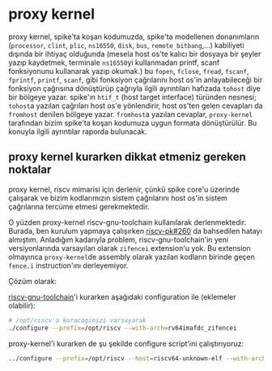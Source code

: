 # proxy kernel

proxy kernel, spike'ta koşan kodumuzda, spike'ta modellenen donanımların (`processor`, `clint`, `plic`, `ns16550`, `disk`, `bus`, `remote_bitbang`,...) kabiliyeti dışında bir ihtiyaç olduğunda (mesela host os'te kalıcı bir dosyaya bir şeyler yazıp kaydetmek, terminale `ns16550`yi kullanmadan printf, scanf fonksiyonunu kullanarak yazıp okumak.) bu `fopen`, `fclose`, `fread`, `fscanf`, `fprintf`, `printf`, `scanf`, gibi fonksiyon çağrılarını host os'in anlayabileceği bir fonksiyon çağrısına dönüştürüp çağrıyla ilgili ayrıntıları hafızada `tohost` diye bir bölgeye yazar. spike'ın `htif_t` (host target interface) türünden nesnesi; `tohost`a yazılan çağrıları host os'e yönlendirir, host os'ten gelen cevapları da `fromhost` denilen bölgeye yazar. `fromhost`a yazılan cevaplar, `proxy-kernel` tarafından bizim spike'ta koşan kodumuza uygun formata dönüştürülür. Bu konuyla ilgili ayrıntılar raporda bulunacak.

## proxy kernel kurarken dikkat etmeniz gereken noktalar

proxy kernel, riscv mimarisi için derlenir, çünkü spike core'u üzerinde çalışarak ve bizim kodlarımızın sistem çağrılarını host os'in sistem çağrılarına tercüme etmesi gerekmektedir. 

O yüzden proxy-kernel riscv-gnu-toolchain kullanılarak derlenmektedir. Burada, ben kurulum yapmaya çalışırken [riscv-pk#260](https://github.com/riscv-software-src/riscv-pk/issues/260) da bahsedilen hatayı almıştım. 
Anladığım kadarıyla problem, riscv-gnu-toolchain'in yeni versiyonlarında varsayılan olarak `zifencei` extension'u yok. Bu extension olmayınca `proxy-kernel`de assembly olarak yazılan kodların birinde geçen `fence.i` instruction'ını derleyemiyor. 

Çözüm olarak:

[riscv-gnu-toolchain](https://github.com/riscv-collab/riscv-gnu-toolchain)'i kurarken aşağıdaki configuration ile (eklemeler olabilir):
```bash
# /opt/riscv'a kuracaginizi varsayarak
./configure --prefix=/opt/riscv --with-arch=rv64imafdc_zifencei
```


proxy-kernel'i kurarken de şu şekilde configure script'ini çalıştırıyoruz:
```bash
../configure --prefix=/opt/riscv --host=riscv64-unknown-elf --with-arch=rv64imafdc_zifencei
```
